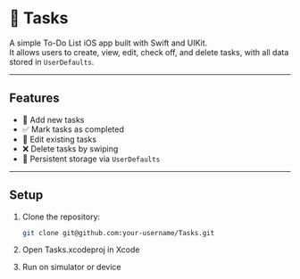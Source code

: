 # 📝 Tasks

A simple To-Do List iOS app built with Swift and UIKit.  
It allows users to create, view, edit, check off, and delete tasks, with all data stored in `UserDefaults`.

---

## Features

- 📌 Add new tasks
- ✅ Mark tasks as completed 
- 📝 Edit existing tasks
- ❌ Delete tasks by swiping
- 💾 Persistent storage via `UserDefaults`

---

##  Setup

1. Clone the repository:
   ```bash
   git clone git@github.com:your-username/Tasks.git
   ```
   
2. Open Tasks.xcodeproj in Xcode

3. Run on simulator or device
